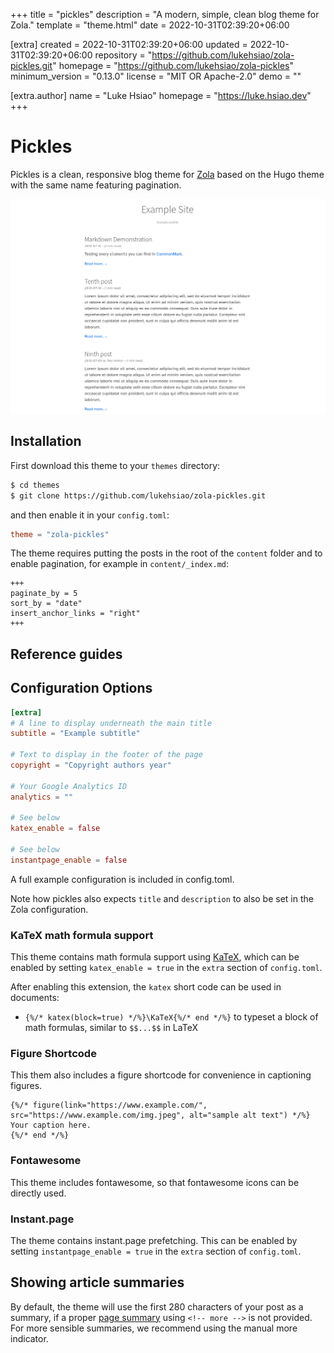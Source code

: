 
+++
title = "pickles"
description = "A modern, simple, clean blog theme for Zola."
template = "theme.html"
date = 2022-10-31T02:39:20+06:00

[extra]
created = 2022-10-31T02:39:20+06:00
updated = 2022-10-31T02:39:20+06:00
repository = "https://github.com/lukehsiao/zola-pickles.git"
homepage = "https://github.com/lukehsiao/zola-pickles"
minimum_version = "0.13.0"
license = "MIT OR Apache-2.0"
demo = ""

[extra.author]
name = "Luke Hsiao"
homepage = "https://luke.hsiao.dev"
+++        

# Pickles
Pickles is a clean, responsive blog theme for [Zola](https://www.getzola.org/) based on the Hugo theme with the same name featuring pagination.

![pickles screenshot](https://github.com/lukehsiao/zola-pickles/blob/master/screenshot.png?raw=true)

## Installation
First download this theme to your `themes` directory:

```bash
$ cd themes
$ git clone https://github.com/lukehsiao/zola-pickles.git
```
and then enable it in your `config.toml`:

```toml
theme = "zola-pickles"
```

The theme requires putting the posts in the root of the `content` folder and to
enable pagination, for example in `content/_index.md`:

```
+++
paginate_by = 5
sort_by = "date"
insert_anchor_links = "right"
+++
```

## Reference guides

## Configuration Options

```toml
[extra]
# A line to display underneath the main title
subtitle = "Example subtitle"

# Text to display in the footer of the page
copyright = "Copyright authors year"

# Your Google Analytics ID
analytics = ""

# See below
katex_enable = false

# See below
instantpage_enable = false
```

A full example configuration is included in config.toml.

Note how pickles also expects `title` and `description` to also be set in the
Zola configuration.

### KaTeX math formula support

This theme contains math formula support using [KaTeX](https://katex.org/),
which can be enabled by setting `katex_enable = true` in the `extra` section
of `config.toml`.

After enabling this extension, the `katex` short code can be used in documents:
* `{%/* katex(block=true) */%}\KaTeX{%/* end */%}` to typeset a block of math formulas,
  similar to `$$...$$` in LaTeX

### Figure Shortcode

This them also includes a figure shortcode for convenience in captioning figures.

```
{%/* figure(link="https://www.example.com/", src="https://www.example.com/img.jpeg", alt="sample alt text") */%}
Your caption here.
{%/* end */%}
```

### Fontawesome

This theme includes fontawesome, so that fontawesome icons can be directly used.

### Instant.page

The theme contains instant.page prefetching. This can be enabled by setting
`instantpage_enable = true` in the `extra` section of `config.toml`.

## Showing article summaries

By default, the theme will use the first 280 characters of your post as a
summary, if a proper [page
summary](https://www.getzola.org/documentation/content/page/#summary) using
`<!-- more -->` is not provided. For more sensible summaries, we recommend using
the manual more indicator.

        